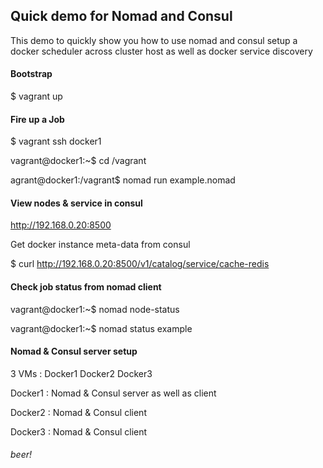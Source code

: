 ## Quick demo for Nomad and Consul

This demo to quickly show you how to use nomad and consul setup a docker scheduler across cluster host as well as docker service discovery

#### Bootstrap 
$ vagrant up


#### Fire up a Job
$ vagrant ssh docker1

vagrant@docker1:~$ cd /vagrant

agrant@docker1:/vagrant$ nomad run example.nomad


#### View nodes & service in consul 
http://192.168.0.20:8500

Get docker instance meta-data from consul 

$ curl http://192.168.0.20:8500/v1/catalog/service/cache-redis

#### Check job status from nomad client

vagrant@docker1:~$ nomad node-status

vagrant@docker1:~$ nomad status example



#### Nomad & Consul server setup 
3 VMs : Docker1 Docker2 Docker3

Docker1 :  Nomad & Consul server as well as client

Docker2 :  Nomad & Consul client 

Docker3 :  Nomad & Consul client

###### beer!